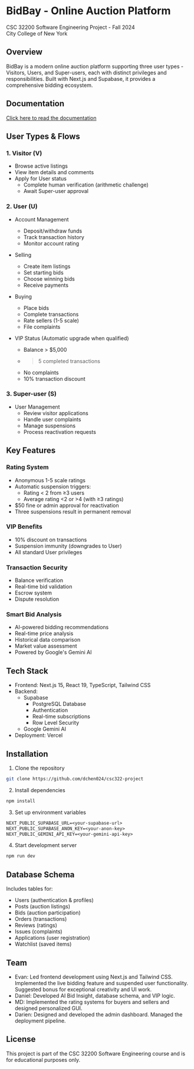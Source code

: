 # BidBay - Online Auction Platform
CSC 32200 Software Engineering Project - Fall 2024  
City College of New York

## Overview
BidBay is a modern online auction platform supporting three user types - Visitors, Users, and Super-users, each with distinct privileges and responsibilities. Built with Next.js and Supabase, it provides a comprehensive bidding ecosystem.

## Documentation
[Click here to read the documentation](documentation.md)
## User Types & Flows

### 1. Visitor (V)
- Browse active listings
- View item details and comments
- Apply for User status
  - Complete human verification (arithmetic challenge)
  - Await Super-user approval

### 2. User (U)
- Account Management
  - Deposit/withdraw funds
  - Track transaction history
  - Monitor account rating
  
- Selling
  - Create item listings
  - Set starting bids
  - Choose winning bids
  - Receive payments
  
- Buying
  - Place bids
  - Complete transactions
  - Rate sellers (1-5 scale)
  - File complaints
  
- VIP Status (Automatic upgrade when qualified)
  - Balance > $5,000
  - >5 completed transactions
  - No complaints
  - 10% transaction discount

### 3. Super-user (S)
- User Management
  - Review visitor applications
  - Handle user complaints
  - Manage suspensions
  - Process reactivation requests

## Key Features

### Rating System
- Anonymous 1-5 scale ratings
- Automatic suspension triggers:
  - Rating < 2 from ≥3 users
  - Average rating <2 or >4 (with ≥3 ratings)
- $50 fine or admin approval for reactivation
- Three suspensions result in permanent removal

### VIP Benefits
- 10% discount on transactions
- Suspension immunity (downgrades to User)
- All standard User privileges

### Transaction Security
- Balance verification
- Real-time bid validation
- Escrow system
- Dispute resolution

### Smart Bid Analysis
- AI-powered bidding recommendations
- Real-time price analysis
- Historical data comparison
- Market value assessment
- Powered by Google's Gemini AI

## Tech Stack
- Frontend: Next.js 15, React 19, TypeScript, Tailwind CSS
- Backend: 
  - Supabase
    - PostgreSQL Database
    - Authentication
    - Real-time subscriptions
    - Row Level Security
  - Google Gemini AI
- Deployment: Vercel

## Installation

1. Clone the repository
```bash
git clone https://github.com/dchen024/csc322-project
```

2. Install dependencies
```bash
npm install
```

3. Set up environment variables
```txt
NEXT_PUBLIC_SUPABASE_URL=<your-supabase-url>
NEXT_PUBLIC_SUPABASE_ANON_KEY=<your-anon-key>
NEXT_PUBLIC_GEMINI_API_KEY=<your-gemini-api-key>
```

4. Start development server
```bash
npm run dev
```

## Database Schema
Includes tables for:
- Users (authentication & profiles)
- Posts (auction listings)
- Bids (auction participation)
- Orders (transactions)
- Reviews (ratings)
- Issues (complaints)
- Applications (user registration)
- Watchlist (saved items)

## Team

* Evan: Led frontend development using Next.js and Tailwind CSS. Implemented the live bidding feature and suspended user functionality. Suggested bonus for exceptional creativity and UI work.
* Daniel: Developed AI Bid Insight, database schema, and VIP logic. 
* MD: Implemented the rating systems for buyers and sellers and designed
personalized GUI.
* Darien: Designed and developed the admin dashboard. Managed the deployment pipeline.

## License
This project is part of the CSC 32200 Software Engineering course and is for educational purposes only.
